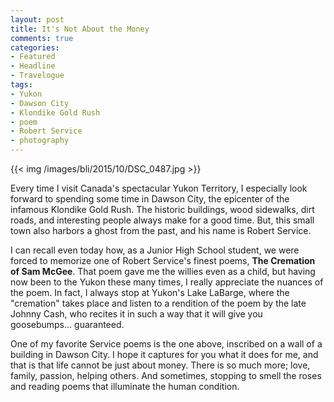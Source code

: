 ```yaml
---
layout: post
title: It's Not About the Money
comments: true
categories:
- Featured
- Headline
- Travelogue
tags:
- Yukon
- Dawson City
- Klondike Gold Rush
- poem
- Robert Service
- photography
---
```


{{<  img /images/bli/2015/10/DSC_0487.jpg  >}}

Every time I visit Canada's spectacular Yukon Territory, I especially look forward to spending some time in Dawson City, the epicenter of the infamous Klondike Gold Rush. The historic buildings, wood sidewalks, dirt roads, and interesting people always make for a good time. But, this small town also harbors a ghost from the past, and his name is Robert Service.

<!--more-->

I can recall even today how, as a Junior High School student, we were forced to memorize one of Robert Service's finest poems, **The Cremation of Sam McGee**. That poem gave me the willies even as a child, but having now been to the Yukon these many times, I really appreciate the nuances of the poem. In fact, I always stop at Yukon's Lake LaBarge, where the "cremation" takes place and listen to a rendition of the poem by the late Johnny Cash, who recites it in such a way that it will give you goosebumps... guaranteed. 

One of my favorite Service poems is the one above, inscribed on a wall of a building in Dawson City. I hope it captures for you what it does for me, and that is that life cannot be just about money. There is so much more; love, family, passion, helping others. And sometimes, stopping to smell the roses and reading poems that illuminate the human condition. 